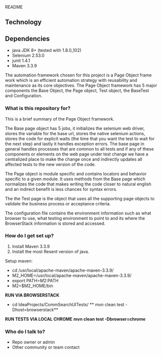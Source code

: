 README 
## Technology ##
## Dependencies ##


* java JDK 8+ (tested with 1.8.0_102)
* Selenium 2.53.0
* junit 1.4.1
* Maven 3.3.9



The automation framework chosen for this project is a Page Object frame work which is an efficient automation strategy with reusability and maintenance as its core objectives.  The Page Object framework has 5 major components the Base Object, the Page object, Test object, the BaseTest and Configuration.

### What is this repository for? ###

This is a brief summary of the Page Object framework.  



The Base page object has 5 jobs, it initializes the selenium web driver, stores the variable for the base url, stores the native selenium actions, stores the code for explicit waits (the time that you want the test to wait for the next step) and lastly it handles exception errors. The base page in general handles processes that are common to all tests and if any of these components or elements on the web page under test change we have a centralized place to make the change once and indirectly updates all affected tests to the new version of the code.

The Page object is module specific and contains locators and behavior specific to a given module.  It uses methods from the Base page which normalizes the code that makes writing the code closer to natural english and an indirect benefit is less chances for syntax errors. 

The the Test page is the object that uses all the supporting page objects to validate the business process or acceptance criteria.  

The configuration file contains the environment information such as what browser to use, what testing environment to point to and its where the BrowserStack information is stored and accessed.  

### How do I get set up? ###

1. Install Maven 3.3.9
1. Install the most Resent version of java.
 

Setup maven:

* cd /usr/local/apache-maven/apache-maven-3.3.9/
* M2_HOME=/usr/local/apache-maven/apache-maven-3.3.9/
* export PATH=$M2:$PATH
* M2=$M2_HOME/bin

**RUN VIA BROWSERSTACK**
* cd IdeaProjects/CommSearchUITests/
** mvn clean test -Dhost=browserstack**

**RUN TESTS VIA LOCAL CHROME**
**mvn clean test -Dbrowser=chrome**

### Who do I talk to? ###

* Repo owner or admin
* Other community or team contact